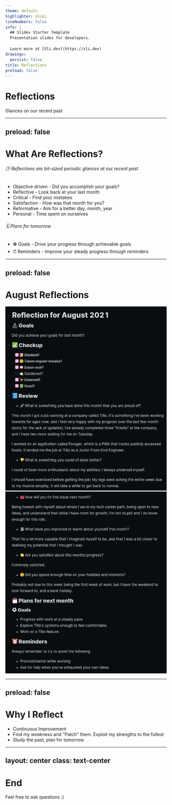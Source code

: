 ```yaml
---
theme: default
highlighter: shiki
lineNumbers: false
info: |
  ## Slidev Starter Template
  Presentation slides for developers.

  Learn more at [Sli.dev](https://sli.dev)
drawings:
  persist: false
title: Reflections
preload: false
---
```


# Reflections

Glances on our recent past

<div class="mt-12">
  <span @click="$slidev.nav.next" class="px-2 py-1 rounded cursor-pointer" hover="bg-white bg-opacity-10">
    <carbon:arrow-right class="inline"/>
  </span>
</div>

<style lang="scss">
h1, p {
  @apply pl-2
}
</style>

<!--
The last comment block of each slide will be treated as slide notes. It will be visible and editable in Presenter Mode along with the slide. [Read more in the docs](https://sli.dev/guide/syntax.html#notes)
-->

---
preload: false
---
# What Are Reflections?

  <div
    v-motion
    :initial="{ x: -80, opacity: 0}"
    :enter="{ x: 0, opacity: 1, transition: { delay: 2000, duration: 1000 } }">
    <h6>🕒 Reflections are bit-sized periodic glances at our recent past</h6>
  </div>

 

  <div
    v-motion
    :initial="{ x: -80, opacity: 0}"
    :enter="{ x: 0, opacity: 1, transition: { delay: 6000, duration: 1000 } }">
    <ul>
      <li><twemoji-rocket /> <span class="font-bold">Objective driven</span> - Did you accomplish your goals? </li>
      <li><twemoji-thinking-face  /> <span class="font-bold">Reflective</span> - Look back at your last month</li>
      <li><twemoji-thumbs-down  />  <span class="font-bold">Critical</span> - Find your mistakes</li>
      <li><twemoji-clapping-hands  />  <span class="font-bold">Satisfaction</span> - How was that month for you?</li>
      <li><twemoji-technologist /> <span class="font-bold">Reformative</span> - Aim for a better day, month, year</li>
      <li><twemoji-slightly-smiling-face  /> <span class="font-bold">Personal</span> - Time spent on ourselves</li>
  </ul> 
</div>


  <div
    v-motion
    :initial="{ x: -80, opacity: 0}"
    :enter="{ x: 0, opacity: 1, transition: { delay: 14000, duration: 1000 } }">
    <h6>🗓️ Plans for tomorrow</h6>
  </div>

  <div
    v-motion
    :initial="{ x: -80, opacity: 0}"
    :enter="{ x: 0, opacity: 1, transition: { delay: 18000, duration: 1000 } }">
    <ul>
      <li>⚽ <span class="font-bold">Goals</span> - Drive your progress through achievable goals </li>
      <li>⏰ <span class="font-bold">Reminders</span> - Improve your steady progress through reminders</li>
  </ul> 
</div>

<!--
You can have `style` tag in markdown to override the style for the current page.
Learn more: https://sli.dev/guide/syntax#embedded-styles
-->

<style>
h6 {
  @apply my-5
}
</style>

---
preload: false
---

# August Reflections 

<div class="flex justify-center w-1/2 h-full pb-8">
  <div class="flex gap-2">
    <img
    src="/screenshot1.png"
  />
  <img
    src="/screenshot2.png"
  />
  </div>
</div>


---
preload: false
---

# Why I Reflect
<div
    v-motion
    :initial="{ x: -80, opacity: 0}"
    :enter="{ x: 0, opacity: 1, transition: { delay: 3000, duration: 1000 } }">
    <ul>
      <li><twemoji-rocket /> Continuous Improvement</li>
      <li><twemoji-thinking-face  /> Find my weakness and "Patch" them. Exploit my strengths to the fullest</li>
      <li><twemoji-technologist /> Study the past, plan for tomorrow</li>
    </ul>
</div>

<style>
h6 {
  @apply my-5
}
</style>
---
layout: center
class: text-center
---

# End

Feel free to ask questions :)
